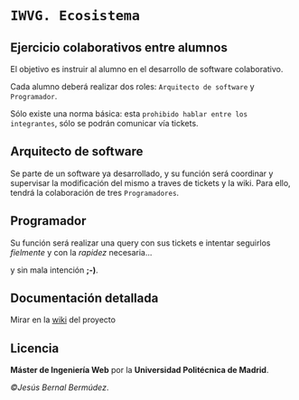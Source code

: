 # `IWVG. Ecosistema`
## Ejercicio colaborativos entre alumnos
El objetivo es instruir al alumno en el desarrollo de software colaborativo.

Cada alumno deberá realizar dos roles: `Arquitecto de software` y `Programador`.

Sólo existe una norma básica: esta `prohibido hablar entre los integrantes`, sólo se podrán comunicar vía tickets.

## Arquitecto de software
Se parte de un software ya desarrollado,
y su función será coordinar y supervisar la modificación del mismo a traves de tickets y la wiki.
Para ello, tendrá la colaboración de tres `Programadores`.

## Programador
Su función será realizar una query con sus tickets e intentar seguirlos *fielmente* y con la *rapidez* necesaria...

y sin mala intención **;-)**.

## Documentación detallada
Mirar en la [wiki][] del proyecto

## Licencia
**Máster de Ingeniería Web** por la **Universidad Politécnica de Madrid**.

*&copy;Jesús Bernal Bermúdez*.

 [wiki]: https://github.com/miw-upm/IWVG.SwColaborativo/wiki/Pr%C3%A1ctica-de-Software-Colaborativo
